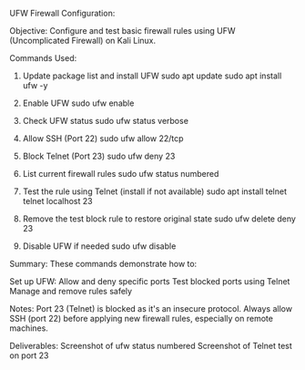 UFW Firewall Configuration:

Objective:
Configure and test basic firewall rules using UFW (Uncomplicated Firewall) on Kali Linux.

Commands Used:
1. Update package list and install UFW
sudo apt update
sudo apt install ufw -y

3. Enable UFW
sudo ufw enable

4. Check UFW status
sudo ufw status verbose

5. Allow SSH (Port 22)
sudo ufw allow 22/tcp

6. Block Telnet (Port 23)
sudo ufw deny 23

7. List current firewall rules
sudo ufw status numbered

8. Test the rule using Telnet (install if not available)
sudo apt install telnet
telnet localhost 23

10. Remove the test block rule to restore original state
sudo ufw delete deny 23

11. Disable UFW if needed
sudo ufw disable

Summary:
These commands demonstrate how to:

Set up UFW:
Allow and deny specific ports
Test blocked ports using Telnet
Manage and remove rules safely

Notes:
Port 23 (Telnet) is blocked as it's an insecure protocol.
Always allow SSH (port 22) before applying new firewall rules, especially on remote machines.

Deliverables:
Screenshot of ufw status numbered
Screenshot of Telnet test on port 23
